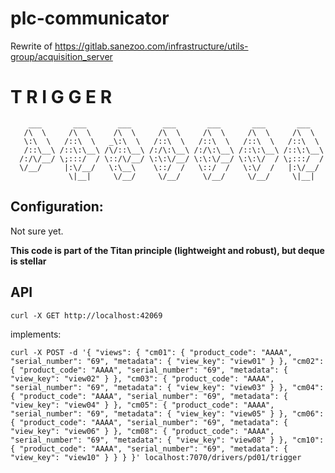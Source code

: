 # plc-communicator

Rewrite of https://gitlab.sanezoo.com/infrastructure/utils-group/acquisition_server
















# T R I G G E R

```
    ___       ___       ___       ___       ___       ___       ___
   /\  \     /\  \     /\  \     /\  \     /\  \     /\  \     /\  \
   \:\  \   /::\  \   _\:\  \   /::\  \   /::\  \   /::\  \   /::\  \
   /::\__\ /::\:\__\ /\/::\__\ /:/\:\__\ /:/\:\__\ /::\:\__\ /::\:\__\
  /:/\/__/ \;:::/  / \::/\/__/ \:\:\/__/ \:\:\/__/ \:\:\/  / \;:::/  /
  \/__/     |:\/__/   \:\__\    \::/  /   \::/  /   \:\/  /   |:\/__/
             \|__|     \/__/     \/__/     \/__/     \/__/     \|__|
```

## Configuration:

Not sure yet.

**This code is part of the Titan principle (lightweight and robust), but deque is stellar**

## API

```
curl -X GET http://localhost:42069
```
implements:
```
curl -X POST -d '{ "views": { "cm01": { "product_code": "AAAA", "serial_number": "69", "metadata": { "view_key": "view01" } }, "cm02": { "product_code": "AAAA", "serial_number": "69", "metadata": { "view_key": "view02" } }, "cm03": { "product_code": "AAAA", "serial_number": "69", "metadata": { "view_key": "view03" } }, "cm04": { "product_code": "AAAA", "serial_number": "69", "metadata": { "view_key": "view04" } }, "cm05": { "product_code": "AAAA", "serial_number": "69", "metadata": { "view_key": "view05" } }, "cm06": { "product_code": "AAAA", "serial_number": "69", "metadata": { "view_key": "view06" } }, "cm08": { "product_code": "AAAA", "serial_number": "69", "metadata": { "view_key": "view08" } }, "cm10": { "product_code": "AAAA", "serial_number": "69", "metadata": { "view_key": "view10" } } } }' localhost:7070/drivers/pd01/trigger
```
